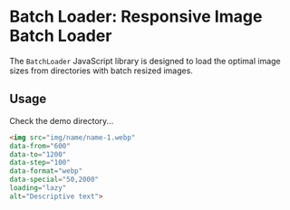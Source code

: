 # Batch Loader: Responsive Image Batch Loader

The `BatchLoader` JavaScript library is designed to load the optimal image sizes from directories with batch resized images.

## Usage

Check the demo directory...

```html
<img src="img/name/name-1.webp"
data-from="600"
data-to="1200"
data-step="100"
data-format="webp"
data-special="50,2000"
loading="lazy"
alt="Descriptive text">
``````
